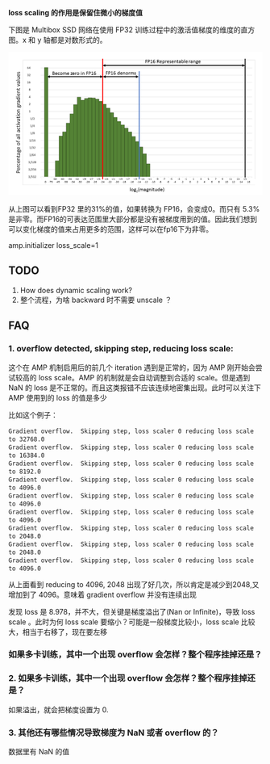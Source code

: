 **loss scaling 的作用是保留住微小的梯度值**

下图是 Multibox SSD 网络在使用 FP32 训练过程中的激活值梯度的维度的直方图。x 和 y 轴都是对数形式的。

![](./imgs/gradient-magnitude.png)

从上图可以看到FP32 里的31%的值，如果转换为 FP16，会变成0。而只有 5.3% 是非零。而FP16的可表达范围里大部分都是没有被梯度用到的值。因此我们想到可以变化梯度的值来占用更多的范围，这样可以在fp16下为非零。


amp.initializer loss_scale=1

## TODO
1. How does dynamic scaling work?
2. 整个流程，为啥 backward 时不需要 unscale ？

## FAQ
### 1. overflow detected, skipping step, reducing loss scale: 
这个在 AMP 机制启用后的前几个 iteration 遇到是正常的，因为 AMP 刚开始会尝试较高的 loss scale。AMP 的机制就是会自动调整到合适的 scale。但是遇到 NaN 的 loss 是不正常的。而且这类报错不应该连续地密集出现。此时可以关注下 AMP 使用到的 loss 的值是多少

比如这个例子：
```
Gradient overflow.  Skipping step, loss scaler 0 reducing loss scale to 32768.0
Gradient overflow.  Skipping step, loss scaler 0 reducing loss scale to 16384.0
Gradient overflow.  Skipping step, loss scaler 0 reducing loss scale to 8192.0
Gradient overflow.  Skipping step, loss scaler 0 reducing loss scale to 4096.0
Gradient overflow.  Skipping step, loss scaler 0 reducing loss scale to 4096.0
Gradient overflow.  Skipping step, loss scaler 0 reducing loss scale to 4096.0
Gradient overflow.  Skipping step, loss scaler 0 reducing loss scale to 2048.0
Gradient overflow.  Skipping step, loss scaler 0 reducing loss scale to 2048.0
Gradient overflow.  Skipping step, loss scaler 0 reducing loss scale to 4096.0
```
从上面看到 reducing to 4096, 2048 出现了好几次，所以肯定是减少到2048,又增加到了 4096。意味着 gradient overflow 并没有连续出现

发现 loss 是 8.978，并不大，但关键是梯度溢出了(Nan or Infinite)，导致 loss scale 。此时为何 loss scale 要缩小？可能是一般梯度比较小，loss scale 比较大，相当于右移了，现在要左移

### 如果多卡训练，其中一个出现 overflow 会怎样？整个程序挂掉还是？

### 2. 如果多卡训练，其中一个出现 overflow 会怎样？整个程序挂掉还是？
如果溢出，就会把梯度设置为 0.

### 3. 其他还有哪些情况导致梯度为 NaN 或者 overflow 的？
数据里有 NaN 的值



